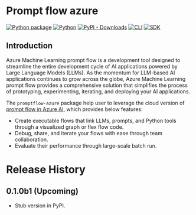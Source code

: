 # Prompt flow azure

[![Python package](https://img.shields.io/pypi/v/promptflow-azure)](https://pypi.org/project/promptflow-azure/)
[![Python](https://img.shields.io/pypi/pyversions/promptflow.svg?maxAge=2592000)](https://pypi.python.org/pypi/promptflow-azure/)
[![PyPI - Downloads](https://img.shields.io/pypi/dm/promptflow-azure)](https://pypi.org/project/promptflow-azure/)
[![CLI](https://img.shields.io/badge/CLI-reference-blue)](https://microsoft.github.io/promptflow/reference/pfazure-command-reference.html)
[![SDK](https://img.shields.io/badge/SDK-reference-blue)](https://microsoft.github.io/promptflow/reference/python-library-reference/promptflow-azure/promptflow.azure.html)

## Introduction

Azure Machine Learning prompt flow is a development tool designed to streamline the entire development cycle of AI applications powered by Large Language Models (LLMs). As the momentum for LLM-based AI applications continues to grow across the globe, Azure Machine Learning prompt flow provides a comprehensive solution that simplifies the process of prototyping, experimenting, iterating, and deploying your AI applications.

The `promptflow-azure` package help user to leverage the cloud version of [prompt flow in Azure AI](https://learn.microsoft.com/en-us/azure/machine-learning/prompt-flow/overview-what-is-prompt-flow?view=azureml-api-2), which provides below features:

- Create executable flows that link LLMs, prompts, and Python tools through a visualized graph or flex flow code.
- Debug, share, and iterate your flows with ease through team collaboration.
- Evaluate their performance through large-scale batch run.


# Release History

## 0.1.0b1 (Upcoming)

- Stub version in PyPI.
